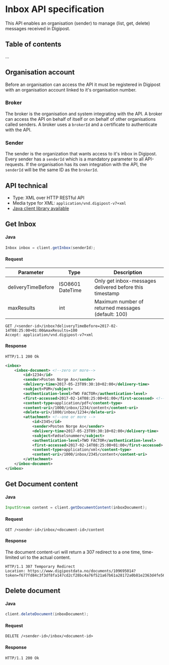 # Inbox API specification

This API enables an organisation (sender) to manage (list, get, delete) messages received in Digipost.

## Table of contents

...

## Organisation account

Before an organisation can access the API it must be registered in Digipost with an organisation account linked to it's organisation number.

### Broker

The broker is the organisation and system integrating with the API. A broker can access the API on behalf of itself or on behalf of other organisations called senders. A broker uses a `brokerId` and a certificate to authenticate with the API.

### Sender

The sender is the organization that wants access to it's inbox in Digipost. Every sender has a `senderId` which is a mandatory parameter to all API-requests. If the organisation has its own integration with the API, the `senderId` will be the same ID as the `brokerId`.

## API technical

* Type: XML over HTTP RESTful API
* Media type for XML: `application/vnd.digipost-v7+xml`
* [Java client library available](#java-client-library)

## Get Inbox

#### Java

```java
Inbox inbox = client.getInbox(senderId);
```

#### Request

|Parameter|Type  |Description|
|---------|------|-----------|
|deliveryTimeBefore|ISO8601 DateTime|Only get inbox-messages delivered before this timestamp|
|maxResults|int|Maximum number of returned messages (default: 100)|

```http
GET /<sender-id>/inbox?deliveryTimeBefore=2017-02-14T08:25:00+01:00&maxResults=100
Accept: application/vnd.digipost-v7+xml
```

#### Response

```xml
HTTP/1.1 200 Ok

<inbox>
    <inbox-document> <!--zero or more-->
        <id>1234</id>
        <sender>Posten Norge As</sender>
        <delivery-time>2017-05-23T09:30:10+02:00</delivery-time>
        <subject>PUM</subject>
        <authentication-level>TWO FACTOR</authentication-level>
        <first-accessed>2017-02-14T08:25:00+01:00</first-accessed> <!-- or null -->
        <content-type>application/pdf</content-type>
        <content-uri>/1000/inbox/1234/content</content-uri>
        <delete-uri>/1000/inbox/1234</delete-uri>
        <attachment> <!--one or more -->
            <id>2345</id>
            <sender>Posten Norge As</sender>
            <delivery-time>2017-05-23T09:30:10+02:00</delivery-time>
            <subject>Fødselsnummer</subject>
            <authentication-level>TWO FACTOR</authentication-level>
            <first-accessed>2017-02-14T08:25:00+01:00</first-accessed> <!-- or null -->
            <content-type>application/xml</content-type>
            <content-uri>/1000/inbox/2345/content</content-uri>
        </attachment>
    </inbox-document>
</inbox>
```

## Get Document content

#### Java

```java
InputStream content = client.getDocumentContent(inboxDocument);
```

#### Request

```http
GET /<sender-id>/inbox/<document-id>/content
```

#### Response

The document content-uri will return a 307 redirect to a one time, time-limited uri to the actual content. 

```
HTTP/1.1 307 Temporary Redirect
Location: https://www.digipostdata.no/documents/109695014?token=f677fd84c3f3df8fa147cd2cf28bc4a76f521a67b61a28172a0b81e2363d4fe5642e5c0512cb5f75004217427d34cc8599707e61b4eedca3482572d1d2b29b69&download=false
```

## Delete document

#### Java

```java
client.deleteDocument(inboxDocument);
```

#### Request

```http
DELETE /<sender-id>/inbox/<document-id>
```

#### Response

```
HTTP/1.1 200 Ok
```